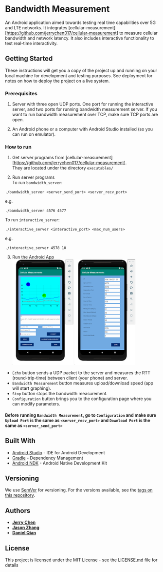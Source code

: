 # Bandwidth Measurement

An Android application aimed towards testing real time capabilities over 5G and LTE networks. It integrates [cellular-measurement][https://github.com/jerrychen017/cellular-measurement] to measure cellular bandwidth and network latency. It also includes interactive functionality to test real-time interactivity. 

## Getting Started

These instructions will get you a copy of the project up and running on your local machine for development and testing purposes. See deployment for notes on how to deploy the project on a live system.

### Prerequisites

1. Server with three open UDP ports. One port for running the interactive server, and two ports for running bandwidth measurement server. 
If you want to run bandwidth measurement over TCP, make sure TCP ports are open. 

2. An Android phone or a computer with Android Studio installed (so you can run on emulator). 

### How to run

1. Get server programs from [cellular-measurement][https://github.com/jerrychen017/cellular-measurement].  
They are located under the directory ```executables/```

2. Run server programs  
To run `bandwidth_server`:
```
./bandwidth_server <server_send_port> <server_recv_port>
```
e.g. 
```
./bandwidth_server 4576 4577
```
To run `interactive_server`:
```
./interactive_server <interactive_port> <max_num_users> 
```
e.g.
```
./interactive_server 4578 10 
```
 3. Run the Android App  
 <img width="200" src="./res/demo-main.png"> <img width="200" src="./res/demo-config.png">
 * `Echo` button sends a UDP packet to the server and measures the RTT (round-trip-time) between client (your phone) and server.
 * `Bandwidth Measurement` button measures upload/download speed (app will start graphing).
 * `Stop` button stops the bandwidth measurement. 
 * `Configuration` button brings you to the configuration page where you can modify parameters. 

#### Before running `Bandwidth Measurement`, go to `Configuration` and make sure `Upload Port` is the same as `<server_recv_port>` and `Download Port` is the same as `<server_send_port>`

## Built With

* [Android Studio](https://developer.android.com/studio) - IDE for Android Development
* [Gradle](https://gradle.org/) - Dependency Management
* [Android NDK](https://developer.android.com/ndk) - Android Native Development Kit

## Versioning

We use [SemVer](http://semver.org/) for versioning. For the versions available, see the [tags on this repository](https://github.com/jerrychen017/cellular-measurement-android/tags). 

## Authors

* **[Jerry Chen](https://github.com/jerrychen017)**
* **[Jason Zhang](https://github.com/jz1242)**
* **[Daniel Qian](https://github.com/kuhfzgbt)**

## License

This project is licensed under the MIT License - see the [LICENSE.md](LICENSE.md) file for details